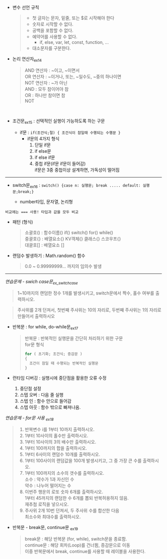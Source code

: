 - 변수 선언 규칙

  > - 첫 글자는 문자, 밑줄, 또는 $로 시작해야 한다
  > - 숫자로 시작할 수 없다.
  > - 공백을 포함할 수 없다.
  > - 예약어를 사용할 수 없다.
  >   - if, else, var, let, const, function, ...
  > - 대소문자를 구분한다.

- 논리 연산자<sub>ex14</sub>
  > AND 연산자 : ~이고, ~이면서  
  > OR 연산자 : ~이거나, 또는, ~일수도, ~중의 하나이면  
  > NOT 연산자 : ~가 아닌  
  > AND : 모두 참이어야 참  
  > OR : 하나만 참이면 참  
  > NOT

<br>

- 조건문<sub>ex15</sub> : 선택적인 실행이 가능하도록 하는 구문

  - if문 : `if(조건식;절) { 조건식이 참일때 수행되는 수행문 }`
    - if문의 4가지 형식
      1. 단일 if문
      2. if else문
      3. if else if문
      4. 중첩 if문(if문 if문이 들어감)  
         if문은 3중 중첩이상 설계하면, 가독성이 떨어짐

---

- switch문<sub>ex16</sub> : `switch() {case n: 실행문; break ..... default: 실행문;break;}`

  - number타입, 문자열, 논리형

`비교에는 === 사용! 타입과 값을 모두 비교`

- 패턴 (형식)

  > 소괄호() : 함수이름() if() switch() for() while()  
  > 중괄호{} : 배열요소{} KV객체{} 클래스{} 스코우프{}  
  > 대괄호[] : 배열요소 []

- 랜덤수 발생하기 : Math.random() 함수
  > 0.0 ~ 0.99999999... 까지의 임의수 발생

---

_연습문제 - swich case문<sub>ex_switchcase</sub>_

> 1~10까지의 랜덤한 정수 1개를 발생시키고, switch문에서 짝수, 홀수 여부를 출력하시오.

> 주사위를 2개 던져서, 첫번째 주사위는 10의 자리로, 두번째 주사위는 1의 자리로 만들어서 출력하시오

- 반복문 : for while, do-while문<sub>ex17</sub>

  > 반복문 : 반복적인 실행문을 간단히 처리하기 위한 구문  
  > for문 형식
  >
  > ```javascript
  > for ( 초기화; 조건식; 증감문 )
  > {
  >   조건이 참일 때 수행되는 반복적인 실행문
  > }
  > ```

- 런타임 디버깅 : 실행시에 중단점을 활용한 오류 수정
  1. 중단점 설정
  2. 스텝 오버 : 다음 줄 실행
  3. 스텝 인 : 함수 안으로 들어감
  4. 스텝 아웃 : 함수 밖으로 빠져나옴.

_연습문제 - for문 사용 <sub>ex18</sub>_

> 1. 반복변수 i를 1부터 10까지 출력하시오.
> 2. 1부터 10사이의 홀수만 출력하시오.
> 3. 1부터 10사이의 3의 배수만 출력하시오.
> 4. 1부터 100까지의 합을 출력하시오.
> 5. 1부터 6사이의 랜덤수 10개를 출력하시오.
> 6. 1부터 100사이의 랜덤값을 100개 발생시키고, 그 중 가장 큰 수를 출력하시오.
> 7. 1부터 100까지의 소수의 갯수를 출력하시오.  
>    소수 : 약수가 1과 자신인 수  
>    약수 : 나누어 떨어지는 수
> 8. 이번주 행운의 로또 숫자 6개를 출력하시오.  
>     1부터 45까지의 랜덤한 수 6개를 뽑되 반복허용하지 않음.  
>    재추첨 로직을 넣으시오.
> 9. 주사위 2개 10번 던져서,
>    두 주사위 수를 합산한 다음  
>     최소수와 최대수를 출력하시오.

- 반복문 - break문, continue문 <sub>ex19</sub>
  > break문 : 해당 반복문 (for, while), switch문을 종료함.  
  > continue문 : 해당 회차(Loop)를 건너뜀, 증감문으로 이동  
  > 이중 반복문에서 break, continue를 사용할 때 레이블을 사용한다.
